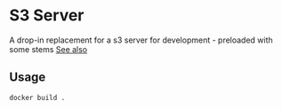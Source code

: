 # S3 Server

A drop-in replacement for a s3 server for development - preloaded with some stems
[See also](https://s3-server.readthedocs.io/en/latest/)

## Usage

```BASH
docker build .
```
